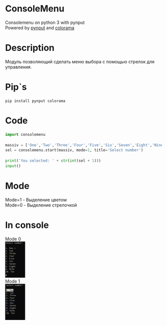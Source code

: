 # ConsoleMenu
Consolemenu on python 3 with pynput    
Powered by [pynput](https://pypi.org/project/pynput/) and [colorama](https://pypi.org/project/colorama/)
# Description 
Модуль позволяющий сделать меню выбора с помощью стрелок для управления. 
# Pip`s
```
pip install pynput colorama
```
# Code
```Python
import consolemenu

massiv = ['One','Two','Three','Four','Five','Six','Seven','Eight','Nine','Ten']
sel = consolemenu.start(massiv, mode=1, title='Select number')

print('You selected: ' + str(int(sel + 1)))
input()
```
# Mode
Mode=1 - Выделение цветом    
Mode=0 - Выделение стрелочкой
# In console
Mode 0    
![Mode 0](Mode0.gif)    
Mode 1    
![Mode 1](Mode1.gif)
